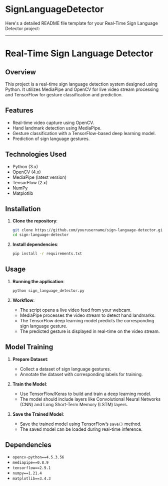 # SignLanguageDetector


Here's a detailed README file template for your Real-Time Sign Language Detector project:

---

# Real-Time Sign Language Detector

## Overview

This project is a real-time sign language detection system designed using Python. It utilizes MediaPipe and OpenCV for live video stream processing and TensorFlow for gesture classification and prediction.

## Features

- Real-time video capture using OpenCV.
- Hand landmark detection using MediaPipe.
- Gesture classification with a TensorFlow-based deep learning model.
- Prediction of sign language gestures.

## Technologies Used

- Python (3.x)
- OpenCV (4.x)
- MediaPipe (latest version)
- TensorFlow (2.x)
- NumPy
- Matplotlib

## Installation

1. **Clone the repository**:
   ```bash
   git clone https://github.com/yourusername/sign-language-detector.git
   cd sign-language-detector

2. **Install dependencies**:
   ```bash
   pip install -r requirements.txt
   ```

## Usage

1. **Running the application**:
   ```bash
   python sign_language_detector.py
   ```

2. **Workflow**:
   - The script opens a live video feed from your webcam.
   - MediaPipe processes the video stream to detect hand landmarks.
   - The TensorFlow deep learning model predicts the corresponding sign language gesture.
   - The predicted gesture is displayed in real-time on the video stream.

## Model Training

1. **Prepare Dataset**:
   - Collect a dataset of sign language gestures.
   - Annotate the dataset with corresponding labels for training.

2. **Train the Model**:
   - Use TensorFlow/Keras to build and train a deep learning model.
   - The model should include layers like Convolutional Neural Networks (CNN) and Long Short-Term Memory (LSTM) layers.

3. **Save the Trained Model**:
   - Save the trained model using TensorFlow’s `save()` method.
   - The saved model can be loaded during real-time inference.

## Dependencies

- `opencv-python==4.5.3.56`
- `mediapipe==0.8.9`
- `tensorflow==2.9.1`
- `numpy==1.21.4`
- `matplotlib==3.4.3`

